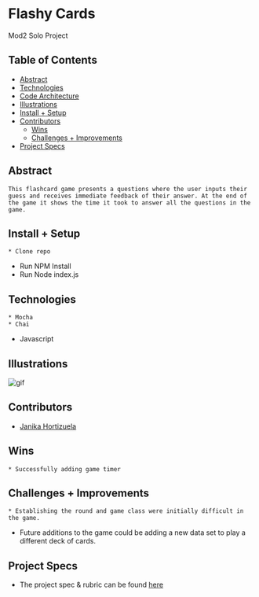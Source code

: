 

# Flashy Cards
Mod2 Solo Project


## Table of Contents
  - [Abstract](#abstract)
  - [Technologies](#technologies)
  - [Code Architecture](#code-architecture)
  - [Illustrations](#illustrations)
  - [Install + Setup](#set-up)
  - [Contributors](#contributors)
	- [Wins](#wins)
	- [Challenges + Improvements](#challenges-+-Improvements)
  - [Project Specs](#project-specs)

## Abstract
	This flashcard game presents a questions where the user inputs their guess and receives immediate feedback of their answer. At the end of the game it shows the time it took to answer all the questions in the game.

## Install + Setup
	* Clone repo
  * Run NPM Install
  * Run Node index.js

## Technologies
	* Mocha 
	* Chai 
  * Javascript

## Illustrations

![gif](https://user-images.githubusercontent.com/21073095/131036064-fb22c68c-98d3-493c-84cc-d723554ac307.gif)

## Contributors 
  * [Janika Hortizuela](https://github.com/jhortizu01/Flashy-Cards)

## Wins
	* Successfully adding game timer

## Challenges + Improvements
	* Establishing the round and game class were initially difficult in the game.
  * Future additions to the game could be adding a new data set to play a different deck of cards.


## Project Specs
  * The project spec & rubric can be found [here](https://frontend.turing.edu/projects/flash-cards.html)
